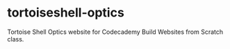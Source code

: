 # tortoiseshell-optics
Tortoise Shell Optics website for Codecademy Build Websites from Scratch class.
